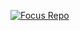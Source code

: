 
[![Focus Repo](https://github-readme-stats.vercel.app/api/pin/?username=flycran&repo=Arc&show_owner=true)](https://github.com/YituHealthcare/Arc)
